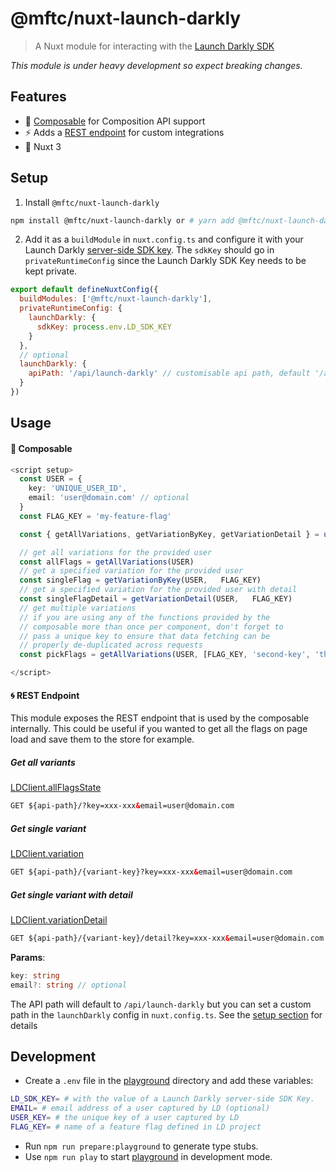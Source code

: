 # @mftc/nuxt-launch-darkly

> A Nuxt module for interacting with the [Launch Darkly SDK](https://docs.launchdarkly.com/sdk/server-side/node-js)

_This module is under heavy development so expect breaking changes._

## Features

- 🌈 [Composable](#-composable) for Composition API support
- ⚡️ Adds a [REST endpoint](#-rest-endpoint) for custom integrations
- 💯 Nuxt 3

## Setup

1. Install `@mftc/nuxt-launch-darkly`

```bash
npm install @mftc/nuxt-launch-darkly or # yarn add @mftc/nuxt-launch-darkly
```

2. Add it as a `buildModule` in `nuxt.config.ts` and configure it with your Launch Darkly [server-side SDK key](https://app.launchdarkly.com/settings/projects).
   The `sdkKey` should go in `privateRuntimeConfig` since the Launch Darkly SDK Key needs to be kept private.

```js
export default defineNuxtConfig({
  buildModules: ['@mftc/nuxt-launch-darkly'],
  privateRuntimeConfig: {
    launchDarkly: {
      sdkKey: process.env.LD_SDK_KEY
    }
  },
  // optional
  launchDarkly: {
    apiPath: '/api/launch-darkly' // customisable api path, default '/api/launch-darkly'
  }
})
```

## Usage

#### 🧩 Composable

```ts
<script setup>
  const USER = {
    key: 'UNIQUE_USER_ID',
    email: 'user@domain.com' // optional
  }
  const FLAG_KEY = 'my-feature-flag'

  const { getAllVariations, getVariationByKey, getVariationDetail } = useLaunchDarkly()

  // get all variations for the provided user
  const allFlags = getAllVariations(USER)
  // get a specified variation for the provided user
  const singleFlag = getVariationByKey(USER,   FLAG_KEY)
  // get a specified variation for the provided user with detail
  const singleFlagDetail = getVariationDetail(USER,   FLAG_KEY)
  // get multiple variations
  // if you are using any of the functions provided by the
  // composable more than once per component, don't forget to
  // pass a unique key to ensure that data fetching can be
  // properly de-duplicated across requests
  const pickFlags = getAllVariations(USER, [FLAG_KEY, 'second-key', 'third-key'], 'unique-key')

</script>
```

#### 🌀 REST Endpoint

This module exposes the REST endpoint that is used by the composable internally. This could be useful if you wanted to get all the flags on page load and save them to the store for example.

##### Get all variants

[LDClient.allFlagsState](https://launchdarkly.github.io/node-server-sdk/interfaces/_launchdarkly_node_server_sdk_.LDClient.html#allFlagsState)

```html
GET ${api-path}/?key=xxx-xxx&email=user@domain.com
```

##### Get single variant

[LDClient.variation](https://launchdarkly.github.io/node-server-sdk/interfaces/_launchdarkly_node_server_sdk_.LDClient.html#variation)

```html
GET ${api-path}/{variant-key}?key=xxx-xxx&email=user@domain.com
```

##### Get single variant with detail

[LDClient.variationDetail](https://launchdarkly.github.io/node-server-sdk/interfaces/_launchdarkly_node_server_sdk_.LDClient.html#variationDetail)

```html
GET ${api-path}/{variant-key}/detail?key=xxx-xxx&email=user@domain.com
```

**Params**:

```ts
key: string
email?: string // optional
```

The API path will default to `/api/launch-darkly` but you can set a custom path in the `launchDarkly` config in `nuxt.config.ts`. See the [setup section](#setup) for details

## Development

- Create a `.env` file in the [playground](./playground) directory and add these variables:

```bash
LD_SDK_KEY= # with the value of a Launch Darkly server-side SDK Key.
EMAIL= # email address of a user captured by LD (optional)
USER_KEY= # the unique key of a user captured by LD
FLAG_KEY= # name of a feature flag defined in LD project
```

- Run `npm run prepare:playground` to generate type stubs.
- Use `npm run play` to start [playground](./playground) in development mode.
